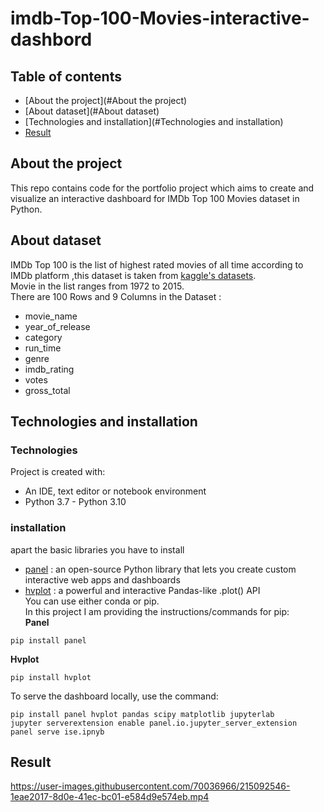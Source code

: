 # imdb-Top-100-Movies-interactive-dashbord

## Table of contents
* [About the project](#About the project)
* [About dataset](#About dataset)
* [Technologies and installation](#Technologies and installation)
* [Result](#Result)



## About the project
This repo contains code for the portfolio project which aims to create and visualize an interactive  dashboard for IMDb Top 100 Movies dataset in Python.

## About dataset
IMDb Top 100 is the list  of highest rated movies of all time  according to IMDb platform ,this dataset is taken from [kaggle's datasets](https://www.kaggle.com/datasets/themrityunjaypathak/imdb-top-100-movies).  
Movie in the list ranges from 1972 to 2015.  
There are 100 Rows and 9 Columns in the Dataset :
* movie_name 
* year_of_release  
* category
* run_time 
* genre
* imdb_rating
* votes 
* gross_total

## Technologies and installation
### Technologies
Project is created with:
* An IDE, text editor or notebook environment
* Python 3.7 - Python 3.10

### installation
apart the basic libraries you have to install 
* [panel](https://panel.holoviz.org/index.html) : an open-source Python library that lets you create custom interactive web apps and dashboards
* [hvplot](https://hvplot.holoviz.org/index.html) :  a powerful and interactive Pandas-like .plot() API  
You can use either conda or pip.  
In this project I am  providing the instructions/commands for pip:  
**Panel**
```
pip install panel
```
**Hvplot**
```
pip install hvplot
```
To serve the dashboard locally, use the command:
```
pip install panel hvplot pandas scipy matplotlib jupyterlab
jupyter serverextension enable panel.io.jupyter_server_extension
panel serve ise.ipnyb
```

## Result



https://user-images.githubusercontent.com/70036966/215092546-1eae2017-8d0e-41ec-bc01-e584d9e574eb.mp4



